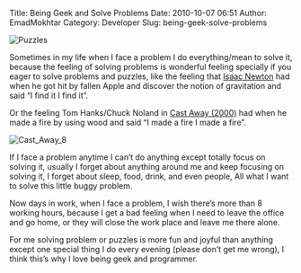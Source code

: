 Title: Being Geek and Solve Problems
Date: 2010-10-07 06:51
Author: EmadMokhtar
Category: Developer
Slug: being-geek-solve-problems

![Puzzles](http://www.emadmokhtar.com/wp-content/uploads/2011/11/Puzzles_2.jpg)

Sometimes in my life when I face a problem I do everything/mean to solve
it, because the feeling of solving problems is wonderful feeling
specially if you eager to solve problems and puzzles, like the feeling
that [Isaac Newton](http://en.wikipedia.org/wiki/Isaac_Newton) had when
he got hit by fallen Apple and discover the notion of gravitation and
said “I find it I find it”.

Or the feeling Tom Hanks/Chuck Noland in [Cast Away
(2000)](http://www.imdb.com/title/tt0162222/) had when he made a fire by
using wood and said “I made a fire I made a fire”.

![Cast\_Away\_8](http://www.emadmokhtar.com/wp-content/uploads/2011/11/Cast_Away_8_2.jpg)

If I face a problem anytime I can’t do anything except totally focus on
solving it, usually I forget about anything around me and keep focusing
on solving it, I forget about sleep, food, drink, and even people, All
what I want to solve this little buggy problem.

Now days in work, when I face a problem, I wish there’s more than 8
working hours, because I get a bad feeling when I need to leave the
office and go home, or they will close the work place and leave me there
alone.

For me solving problem or puzzles is more fun and joyful than anything
except one special thing I do every evening (please don’t get me wrong),
I think this’s why I love being geek and programmer.
